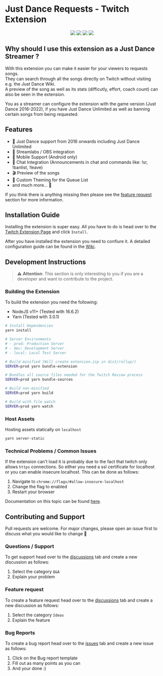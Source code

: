 # Just Dance Requests - Twitch Extension

<p align="center">
  <a href="https://twitter.com/JDR_Twitch" target="_blank"><img src="https://img.shields.io/badge/Twitter-1DA1F2?style=for-the-badge&logo=twitter&logoColor=white" /></a>
  <a href="https://status.tandashi.de/status" target="_blank"><img src="https://img.shields.io/badge/Server%20Status%20Page-6F4C5B?style=for-the-badge&logo=Statuspage&logoColor=white" /></a>
  <a href="https://dashboard.twitch.tv/extensions/nv9ue0u2753fk3n1n9ghrvd28e3r9v" target="_blank"><img src="https://img.shields.io/badge/Twitch%20Extension%20Page-9146FF?style=for-the-badge&logo=twitch&logoColor=white" /></a>
  <a href="https://ko-fi.com/tandashi" target="_blank"><img src="https://img.shields.io/badge/Ko--fi-F16061?style=for-the-badge&logo=ko-fi&logoColor=white" /></a>
  
  
</p>

## Why should I use this extension as a Just Dance Streamer ?

With this extension you can make it easier for your viewers to requests songs.  
They can search through all the songs directly on Twitch without visiting e.g. the Just Dance Wiki.  
A preview of the song as well as its stats (difficutly, effort, coach count) can also be seen in the extension.

You as a streamer can configure the extension with the game version (Just Dance 2016-2022), if you have Just Dance Unlimited as well as banning certain songs from being requested.

## Features

- 💃 Just Dance support from 2016 onwards including Just Dance Unlimited
- 🎥 Streamlabs / OBS integration
- 📱 Mobile Support (Android only)
- 💬 Chat Integration (Announcements in chat and commands like: !sr, !banlist, !leave)
- 🎬 Preview of the songs
- 🎨 Custom Theming for the Queue List
- and much more... 🚀

If you think there is anything missing then please see the [feature request](#feature-request) section for more information.


## Installation Guide

Installing the extension is super easy. All you have to do is head over to the [Twitch Extension Page](https://dashboard.twitch.tv/extensions/nv9ue0u2753fk3n1n9ghrvd28e3r9v) and click `Install`.  

After you have installed the extension you need to confiure it. A detailed configuration guide can be found in the [Wiki](https://github.com/Tandashi/JDR-Twitch/wiki/Configuration-Guide).



## Development Instructions

>⚠️ **Attention**: This section is only interesting to you if you are a developer and want to contribute to the project.

### Building the Extension

To build the extension you need the following:

- NodeJS v11+ (Tested with 16.6.2)
- Yarn (Tested with 3.0.1)

```bash
# Install Dependencies
yarn install

# Server Environments
# - prod: Production Server
# - dev: Development Server
# - local: Local Test Server

# Build minified (Will create extension.zip in dist/rollup/)
SERVER=prod yarn bundle-extension

# Bundles all source files needed for the Twitch Review process
SERVER=prod yarn bundle-sources

# Build non-minified
SERVER=prod yarn build

# Build with file watch
SERVER=prod yarn watch
```

### Host Assets

Hosting assets statically on `localhost`

```bash
yarn server-static
```

### Technical Problems / Common Issues

If the extension can't load it is probably due to the fact that twitch only allows `https` connections. So either you need a ssl certificate for localhost or you can enable insecure localhost. This can be done as follows:

1. Navigate to `chrome://flags/#allow-insecure-localhost`
2. Change the flag to enabled
3. Restart your browser

Documentation on this topic can be found [here](https://dev.twitch.tv/docs/extensions#develop-your-extension).


## Contributing and Support

Pull requests are welcome. For major changes, please open an issue first to discuss what you would like to change 🙏

### Questions / Support

To get support head over to the [discussions](https://github.com/Tandashi/JDR-Twitch/discussions) tab and create a new discussion as follows:

1. Select the category `Q&A`
2. Explain your problem

### Feature request

To create a feature request head over to the [discussions](https://github.com/Tandashi/JDR-Twitch/discussions) tab and create a new discussion as follows:

1. Select the category `Ideas`
2. Explain the feature

### Bug Reports

To create a bug report head over to the [issues](https://github.com/Tandashi/JDR-Twitch/issues) tab and create a new issue as follows:

1. Click on the Bug report template
2. Fill out as many points as you can
3. And your done :)

